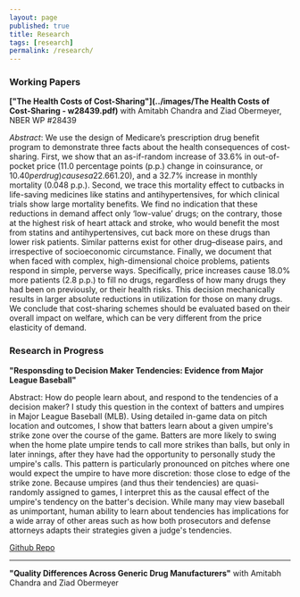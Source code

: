 ```yaml
---
layout: page
published: true
title: Research
tags: [research]
permalink: /research/
---
```


### Working Papers

**["The Health Costs of Cost-Sharing"](../images/The Health Costs of Cost-Sharing - w28439.pdf)** with Amitabh Chandra and Ziad Obermeyer, NBER WP #28439

*Abstract*: We use the design of Medicare’s prescription drug benefit program to demonstrate three facts about the health consequences of cost-sharing. First, we show that an as-if-random increase of 33.6% in out-of-pocket price (11.0 percentage points (p.p.) change in coinsurance, or $10.40 per drug) causes a 22.6% drop in total drug consumption ($61.20), and a 32.7% increase in monthly mortality (0.048 p.p.). Second, we trace this mortality effect to cutbacks in life-saving medicines like statins and antihypertensives, for which clinical trials show large mortality benefits. We find no indication that these reductions in demand affect only ‘low-value’ drugs; on the contrary, those at the highest risk of heart attack and stroke, who would benefit the most from statins and antihypertensives, cut back more on these drugs than lower risk patients. Similar patterns exist for other drug–disease pairs, and irrespective of socioeconomic circumstance. Finally, we document that when faced with complex, high-dimensional choice problems, patients respond in simple, perverse ways. Specifically, price increases cause 18.0% more patients (2.8 p.p.) to fill no drugs, regardless of how many drugs they had been on previously, or their health risks. This decision mechanically results in larger absolute reductions in utilization for those on many drugs. We conclude that cost-sharing schemes should be evaluated based on their overall impact on welfare, which can be very different from the price elasticity of demand. 

### Research in Progress

**"Responsding to Decision Maker Tendencies: Evidence from Major League Baseball"**

Abstract: 
How do people learn about, and respond to the tendencies of a decision maker? I study this question in the context of batters and umpires in Major League Baseball (MLB). Using detailed in-game data on pitch location and outcomes, I show that batters learn about a given umpire's strike zone over the course of the game. Batters are more likely to swing when the home plate umpire tends to call more strikes than balls, but only in later innings, after they have had the opportunity to personally study the umpire's calls. This pattern is particularly pronounced on pitches where one would expect the umpire to have more discretion: those close to edge of the strike zone. Because umpires (and thus their tendencies) are quasi-randomly assigned to games, I interpret this as the causal effect of the umpire's tendency on the batter's decision. While many may view baseball as unimportant, human ability to learn about tendencies has implications for a wide array of other areas such as how both prosecutors and defense attorneys adapts their strategies given a judge's tendencies.

[Github Repo](https://github.com/evanjflack/umpire_fe)

---

**"Quality Differences Across Generic Drug Manufacturers"** with Amitabh Chandra and Ziad Obermeyer

